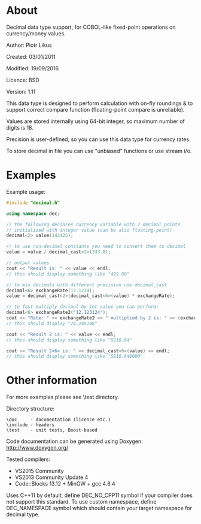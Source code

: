 # About     
Decimal data type support, for COBOL-like fixed-point operations on currency/money values.

Author: Piotr Likus

Created: 03/01/2011

Modified: 19/09/2016

Licence: BSD

Version: 1.11

This data type is designed to perform calculation with on-fly  roundings
&  to  support  correct  compare  function  (floating-point  compare  is
unreliable).

Values are stored internally using 64-bit integer, so maximum number of
digits is 18.

Precision is user-defined, so you can use this data  type  for  currency
rates.

To store decimal in file you can use "unbiased" functions or use stream i/o.

# Examples

Example usage:
```c++
#include "decimal.h"

using namespace dec;

// the following declares currency variable with 2 decimal points
// initialized with integer value (can be also floating-point)
decimal<2> value(143125);

// to use non-decimal constants you need to convert them to decimal
value = value / decimal_cast<2>(333.0);

// output values
cout << "Result is: " << value << endl;
// this should display something like "429.80"

// to mix decimals with different precision use decimal_cast
decimal<6> exchangeRate(12.1234);
value = decimal_cast<2>(decimal_cast<6>(value) * exchangeRate);

// to fast multiply decimal by int value you can perform:
decimal<6> exchangeRate2("12.123124");
cout << "Rate: " << exchangeRate2 << " multiplied by 2 is: " << (exchangeRate2 * 2) << endl;
// this should display "24.246248"

cout << "Result 2 is: " << value << endl;
// this should display something like "5210.64"

cout << "Result 2<6> is: " << decimal_cast<6>(value) << endl;
// this should display something like "5210.640000"
```

# Other information
For more examples please see \test directory.

Directory structure:
```
\doc     - documentation (licence etc.)
\include - headers
\test    - unit tests, Boost-based
```

Code documentation can be generated using Doxygen:
http://www.doxygen.org/

Tested compilers:

- VS2015 Community 
- VS2013 Community Update 4
- Code::Blocks 13.12 + MinGW + gcc 4.8.4

Uses C++11 by default, define DEC_NO_CPP11 symbol if your compiler does not support this standard.
To use custom namespace, define DEC_NAMESPACE symbol which should contain your target namespace for decimal type.
